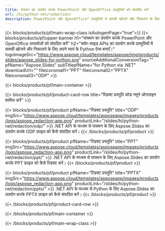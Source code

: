 ```yaml
---
title: पायथन का उपयोग करके PowerPoint और OpenOffice प्रस्तुतियों को संपादित करें
url: /hi/python-net/redaction/
description: PowerPoint और OpenOffice™ प्रस्तुतियों में सामग्री खोजने और निकालने के लिए Python स्रोत कोड
---
```


{{< blocks/products/pf/main-wrap-class isAutogenPage="true">}}
{{< blocks/products/pf/upper-banner h1="पायथन का उपयोग करके PowerPoint और OpenOffice दस्तावेज़ों को संपादित करें" h2="सर्वर-साइड APIs का उपयोग करके प्रस्तुतियों में सामग्री खोजने और निकालने के लिए अपने स्वयं के Python ऐप्स बनाएँ।" logoImageSrc="https://www.aspose.cloud/templates/aspose/img/products/slides/aspose_slides-for-python.svg" sourceAdditionalConversionTag="" pfName="Aspose.Slides" subTitlepfName="for Python via .NET" downloadUrl="" fileiconsmall1="PPT" fileiconsmall2="PPTX" fileiconsmall3="ODP" >}}

{{< blocks/products/pf/main-container >}}

{{< blocks/products/pf/product-card-row title="रिडक्ट प्रस्तुति कोड नमूने ऑनलाइन शामिल करें" >}}

{{< blocks/products/pf/product pfName="रिडक्ट प्रस्तुति" title="ODP" imgSrc="https://www.aspose.cloud/templates/asposeapp/images/products/logo/aspose_redaction-app.png" productLink="/slides/hi/python-net/redaction/odp/" >}}
.NET API के माध्यम से पायथन के लिए Aspose.Slides का उपयोग करके ODP फ़ाइल को कैसे संपादित करें।
{{< /blocks/products/pf/product >}}

{{< blocks/products/pf/product pfName="रिडक्ट प्रस्तुति" title="PPT" imgSrc="https://www.aspose.cloud/templates/asposeapp/images/products/logo/aspose_redaction-app.png" productLink="/slides/hi/python-net/redaction/ppt/" >}}
.NET API के माध्यम से पायथन के लिए Aspose.Slides का उपयोग करके PPT फ़ाइल को कैसे रिडक्ट करें।
{{< /blocks/products/pf/product >}}

{{< blocks/products/pf/product pfName="रिडक्ट प्रस्तुति" title="PPTX" imgSrc="https://www.aspose.cloud/templates/asposeapp/images/products/logo/aspose_redaction-app.png" productLink="/slides/hi/python-net/redaction/pptx/" >}}
.NET API के माध्यम से Python के लिए Aspose.Slides का उपयोग करके PPTX फ़ाइल को कैसे संपादित करें।
{{< /blocks/products/pf/product >}}



{{< /blocks/products/pf/product-card-row >}}

{{< /blocks/products/pf/main-container >}}
    
{{< /blocks/products/pf/main-wrap-class >}}